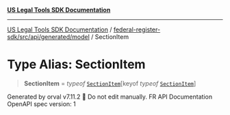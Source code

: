 [**US Legal Tools SDK Documentation**](../../../../../../README.md)

***

[US Legal Tools SDK Documentation](../../../../../../README.md) / [federal-register-sdk/src/api/generated/model](../README.md) / SectionItem

# Type Alias: SectionItem

> **SectionItem** = *typeof* [`SectionItem`](../variables/SectionItem.md)\[keyof *typeof* [`SectionItem`](../variables/SectionItem.md)\]

Generated by orval v7.11.2 🍺
Do not edit manually.
FR API Documentation
OpenAPI spec version: 1
